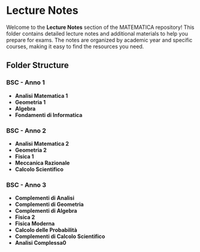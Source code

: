 # Lecture Notes

Welcome to the **Lecture Notes** section of the MATEMATICA repository! This folder contains detailed lecture notes and additional materials to help you prepare for exams. The notes are organized by academic year and specific courses, making it easy to find the resources you need.

## Folder Structure

### BSC - Anno 1
- **Analisi Matematica 1**
- **Geometria 1**
- **Algebra**
- **Fondamenti di Informatica**
### BSC - Anno 2
- **Analisi Matematica 2**
- **Geometria 2**
- **Fisica 1**
- **Meccanica Razionale**
- **Calcolo Scientifico**

### BSC - Anno 3
- **Complementi di Analisi**
- **Complementi di Geometria**
- **Complementi di Algebra**
- **Fisica 2**
- **Fisica Moderna**
- **Calcolo delle Probabilità**
- **Complementi di Calcolo Scientifico**
- **Analisi Complessa0**
